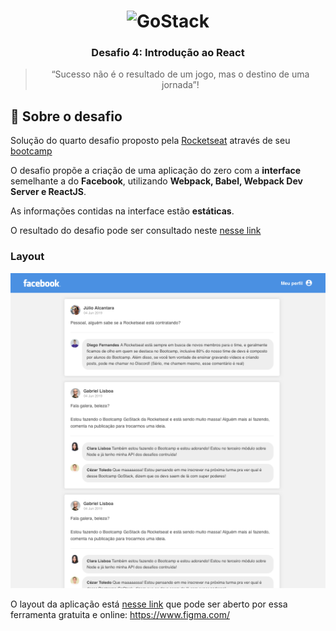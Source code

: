 <h1 align="center">
    <img alt="GoStack" src="https://rocketseat-cdn.s3-sa-east-1.amazonaws.com/bootcamp-header.png" width="200px" />
</h1>

<h3 align="center">
  Desafio 4: Introdução ao React
</h3>

<blockquote align="center">“Sucesso não é o resultado de um jogo, mas o destino de uma jornada”!</blockquote>

## :rocket: Sobre o desafio

Solução do quarto desafio proposto pela [Rocketseat](https://rocketseat.com.br/) através de seu [bootcamp](https://rocketseat.com.br/bootcamp)

O desafio propõe a criação de uma aplicação do zero com a **interface** semelhante a do **Facebook**, utilizando **Webpack, Babel, Webpack Dev Server e ReactJS**.

As informações contidas na interface estão **estáticas**.

O resultado do desafio pode ser consultado neste [nesse link](https://alannsiqueira-bootcamp-gostack-desafio-04.netlify.com/)

### Layout

![Facebook](.github/facebook.png)

O layout da aplicação está [nesse link](.github/layout.sketch) que pode ser aberto por essa ferramenta gratuita e online: https://www.figma.com/
